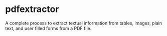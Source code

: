 # pdfextractor
A complete process to extract textual information from tables, images, plain text, and user filled forms from a PDF file.
